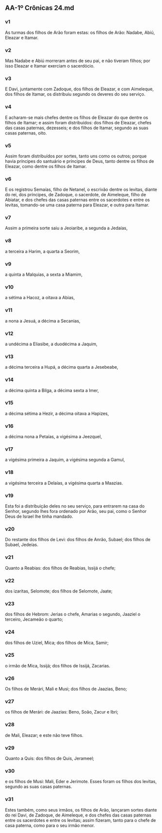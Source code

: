 ## AA-1º Crônicas 24.md
### v1
 As turmas dos filhos de Arão foram estas: os filhos de Arão: Nadabe, Abiú, Eleazar e Itamar.
### v2
 Mas Nadabe e Abiú morreram antes de seu pai, e não tiveram filhos; por isso Eleazar e Itamar exerciam o sacerdócio.
### v3
 E Davi, juntamente com Zadoque, dos filhos de Eleazar, e com Aimeleque, dos filhos de Itamar, os distribuiu segundo os deveres do seu serviço.
### v4
 E acharam-se mais chefes dentre os filhos de Eleazar do que dentre os filhos de Itamar; e assim foram distribuídos: dos filhos de Eleazar, chefes das casas paternas, dezesseis; e dos filhos de Itamar, segundo as suas casas paternas, oito.
### v5
 Assim foram distribuídos por sortes, tanto uns como os outros; porque havia príncipes do santuário e príncipes de Deus, tanto dentre os filhos de Eleazar, como dentre os filhos de Itamar.
### v6
 E os registrou Semaías, filho de Netanel, o escrivão dentre os levitas, diante do rei, dos príncipes, de Zadoque, o sacerdote, de Aimeleque, filho de Abiatar, e dos chefes das casas paternas entre os sacerdotes e entre os levitas, tomando-se uma casa paterna para Eleazar, e outra para Itamar.
### v7
 Assim a primeira sorte saiu a Jeoiaribe, a segunda a Jedaías,
### v8
 a terceira a Harim, a quarta a Seorim,
### v9
 a quinta a Malquias, a sexta a Miamim,
### v10
 a sétima a Hacoz, a oitava a Abias,
### v11
 a nona a Jesuá, a décima a Secanias,
### v12
 a undécima a Eliasibe, a duodécima a Jaquim,
### v13
 a décima terceira a Hupá, a décima quarta a Jesebeabe,
### v14
 a décima quinta a Bilga, a décima sexta a Imer,
### v15
 a décima sétima a Hezir, a décima oitava a Hapizes,
### v16
 a décima nona a Petaías, a vigésima a Jeezquel,
### v17
 a vigésima primeira a Jaquim, a vigésima segunda a Gamul,
### v18
 a vigésima terceira a Delaías, a vigésima quarta a Maazias.
### v19
 Esta foi a distribuição deles no seu serviço, para entrarem na casa do Senhor, segundo lhes fora ordenado por Arão, seu pai, como o Senhor Deus de Israel lhe tinha mandado.
### v20
 Do restante dos filhos de Levi: dos filhos de Anrão, Subael; dos filhos de Subael, Jedeías.
### v21
 Quanto a Reabias: dos filhos de Reabias, Issijá o chefe;
### v22
 dos izaritas, Selomote; dos filhos de Selomote, Jaate;
### v23
 dos filhos de Hebrom: Jerias o chefe, Amarias o segundo, Jaaziel o terceiro, Jecameão o quarto;
### v24
 dos filhos de Uziel, Mica; dos filhos de Mica, Samir;
### v25
 o irmão de Mica, Issijá; dos filhos de Issijá, Zacarias.
### v26
 Os filhos de Merári, Mali e Musi; dos filhos de Jaazias, Beno;
### v27
 os filhos de Merári: de Jaazias: Beno, Soão, Zacur e Ibri;
### v28
 de Mali, Eleazar; e este não teve filhos.
### v29
 Quanto a Quis: dos filhos de Quis, Jerameel;
### v30
 e os filhos de Musi: Mali, Eder e Jerimote. Esses foram os filhos dos levitas, segundo as suas casas paternas.
### v31
 Estes também, como seus irmãos, os filhos de Arão, lançaram sortes diante do rei Davi, de Zadoque, de Aimeleque, e dos chefes das casas paternas entre os sacerdotes e entre os levitas; assim fizeram, tanto para o chefe de casa paterna, como para o seu irmão menor.
